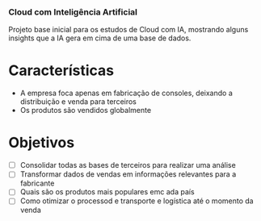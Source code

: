 ### Cloud com Inteligência Artificial

Projeto base inicial para os estudos de Cloud com IA, mostrando alguns insights que a IA gera em cima de uma base de dados.


# Características

- A empresa foca apenas em fabricação de consoles, deixando a distribuição e venda para terceiros
- Os produtos são vendidos globalmente

# Objetivos

- [ ] Consolidar todas as  bases de terceiros para realizar  uma análise
- [ ] Transformar dados de vendas em informações relevantes para a fabricante
- [ ] Quais são os produtos mais populares emc ada país
- [ ] Como otimizar o processod e transporte e logística até o momento da venda